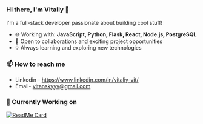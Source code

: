 ### Hi there, I'm Vitaliy 👋

I'm a full-stack developer passionate about building cool stuff!

- 🌐 Working with: **JavaScript, Python, Flask, React, Node.js, PostgreSQL**
- 💼 Open to collaborations and exciting project opportunities
- 💡 Always learning and exploring new technologies

### 📫 How to reach me

- Linkedin - https://www.linkedin.com/in/vitaliy-vit/
- Email- vitanskyyv@gmail.com

### 🔧 Currently Working on

[![ReadMe Card](https://github-readme-stats.vercel.app/api/pin/?username=VitaliyV22&repo=radiofy&theme=default)](https://github.com/VitaliyV22/radiofy)



